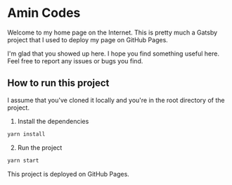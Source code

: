 # Amin Codes

Welcome to my home page on the Internet. This is pretty much a Gatsby project that I used to deploy my page on GitHub Pages.

I'm glad that you showed up here. I hope you find something useful here. Feel free to report any issues or bugs you find.

## How to run this project

I assume that you've cloned it locally and you're in the root directory of the project.

1. Install the dependencies

```bash
yarn install
```

2. Run the project

```bash
yarn start
```

This project is deployed on GitHub Pages.